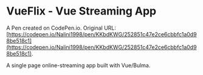 # VueFlix - Vue Streaming App

A Pen created on CodePen.io. Original URL: [https://codepen.io/Nalini1998/pen/KKbdKWG/252851c47e2ce6cbbfc1a0d98be518c1](https://codepen.io/Nalini1998/pen/KKbdKWG/252851c47e2ce6cbbfc1a0d98be518c1).

A single page online-streaming app built with Vue/Bulma.